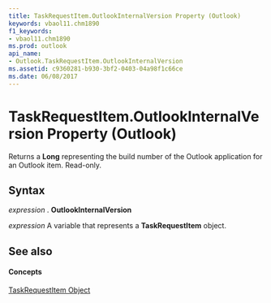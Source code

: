 ```yaml
---
title: TaskRequestItem.OutlookInternalVersion Property (Outlook)
keywords: vbaol11.chm1890
f1_keywords:
- vbaol11.chm1890
ms.prod: outlook
api_name:
- Outlook.TaskRequestItem.OutlookInternalVersion
ms.assetid: c9360281-b930-3bf2-0403-04a98f1c66ce
ms.date: 06/08/2017
---
```



# TaskRequestItem.OutlookInternalVersion Property (Outlook)

Returns a  **Long** representing the build number of the Outlook application for an Outlook item. Read-only.


## Syntax

 _expression_ . **OutlookInternalVersion**

 _expression_ A variable that represents a **TaskRequestItem** object.


## See also


#### Concepts


[TaskRequestItem Object](taskrequestitem-object-outlook.md)

